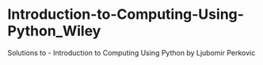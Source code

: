 # Introduction-to-Computing-Using-Python_Wiley
Solutions to - Introduction to Computing Using Python by Ljubomir Perkovic
